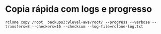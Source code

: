 # Copia rápida com logs e progresso 

`rclone copy /root  backups3:9level-aws/root/ --progress --verbose --transfers=8 --checkers=16 --checksum --log-file=rclone-log.txt`
